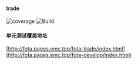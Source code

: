 #### trade
![coverage](https://gitlab.emc.top/fota/fota-trade/badges/develop/coverage.svg)
![Build](https://gitlab.emc.top/fota/fota-trade/badges/develop/build.svg)


#### 单元测试覆盖地址
[http://fota.pages.emc.top/fota-trade/index.html](http://fota.pages.emc.top/fota-develop/index.html)